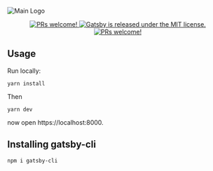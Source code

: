 ![Main Logo](https://res.cloudinary.com/developerayo/image/upload/v1551645703/Shodipo_Ayomide_White_and_Black.png)
<p align="center">
   <a href="">
    <img src="https://img.shields.io/badge/Build-Passing-brightgreen.svg" alt="PRs welcome!" />
  </a>   
  <a href="https://github.com/Developerayo/shodipoayomide.com/blob/master/LICENSE-website">
    <img src="https://img.shields.io/badge/license-MIT-blue.svg" alt="Gatsby is released under the MIT license." />
  </a>                              
  <a href="">
    <img src="https://img.shields.io/badge/PRs-welcome-brightgreen.svg" alt="PRs welcome!" />
  </a>                                                                                                            

## Usage

Run locally:

```
yarn install
```
Then

```
yarn dev
```
now open https://localhost:8000.

## Installing gatsby-cli

```
npm i gatsby-cli
```

